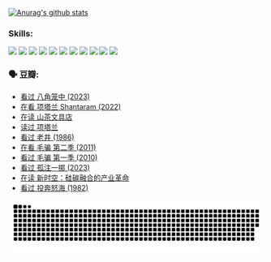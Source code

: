 
[![Anurag's github stats](https://github-readme-stats.vercel.app/api?username=w940853815)](https://github.com/anuraghazra/github-readme-stats)

### Skills:

<code><img height="32" src="https://cdn.jsdelivr.net/npm/simple-icons@v5/icons/python.svg"></code>
<code><img height="32" src="https://cdn.jsdelivr.net/npm/simple-icons@v5/icons/javascript.svg"></code>
<code><img height="32" src="https://cdn.jsdelivr.net/npm/simple-icons@v5/icons/django.svg"></code>
<code><img height="32" src="https://cdn.jsdelivr.net/npm/simple-icons@v5/icons/flask.svg"></code>
<code><img height="32" src="https://cdn.jsdelivr.net/npm/simple-icons@v5/icons/vuetify.svg"></code>
<code><img height="32" src="https://cdn.jsdelivr.net/npm/simple-icons@v5/icons/git.svg"></code>
<code><img height="32" src="https://cdn.jsdelivr.net/npm/simple-icons@v5/icons/docker.svg"></code>
<code><img height="32" src="https://cdn.jsdelivr.net/npm/simple-icons@v5/icons/postgresql.svg"></code>
<code><img height="32" src="https://cdn.jsdelivr.net/npm/simple-icons@v5/icons/elasticsearch.svg"></code>
<code><img height="32" src="https://cdn.jsdelivr.net/npm/simple-icons@v5/icons/macos.svg"></code>
<code><img height="32" src="https://cdn.jsdelivr.net/npm/simple-icons@v5/icons/linux.svg"></code>

### 🗣 豆瓣:

<!-- DOUBAN-ACTIVITIES:START -->
- [看过 八角笼中‎ (2023)](https://www.douban.com/people/136069238/status/4367541707/?_i=94917163)
- [在看 项塔兰 Shantaram‎ (2022)](https://www.douban.com/people/136069238/status/4365497032/?_i=94917163)
- [在读 山茶文具店](https://www.douban.com/people/136069238/status/4364620725/?_i=94917163)
- [读过 项塔兰](https://www.douban.com/people/136069238/status/4364620288/?_i=94917163)
- [看过 老井‎ (1986)](https://www.douban.com/people/136069238/status/4362366672/?_i=94917163)
- [在看 毛骗 第二季‎ (2011)](https://www.douban.com/people/136069238/status/4355752869/?_i=94917163)
- [看过 毛骗 第一季‎ (2010)](https://www.douban.com/people/136069238/status/4355752667/?_i=94917163)
- [看过 孤注一掷‎ (2023)](https://www.douban.com/people/136069238/status/4354774568/?_i=94917163)
- [在读 新时空：硅碳融合的产业革命](https://www.douban.com/people/136069238/status/4348545149/?_i=94917163)
- [看过 投奔怒海‎ (1982)](https://www.douban.com/people/136069238/status/4336696255/?_i=94917163)
<!-- DOUBAN-ACTIVITIES:END -->


![Snake animation](https://raw.githubusercontent.com/w940853815/w940853815/output/github-contribution-grid-snake.svg)

<!--
**w940853815/w940853815** is a ✨ _special_ ✨ repository because its `README.md` (this file) appears on your GitHub profile.

Here are some ideas to get you started:

- 🔭 I’m currently working on ...
- 🌱 I’m currently learning ...
- 👯 I’m looking to collaborate on ...
- 🤔 I’m looking for help with ...
- 💬 Ask me about ...
- 📫 How to reach me: ...
- 😄 Pronouns: ...
- ⚡ Fun fact: ...
-->
